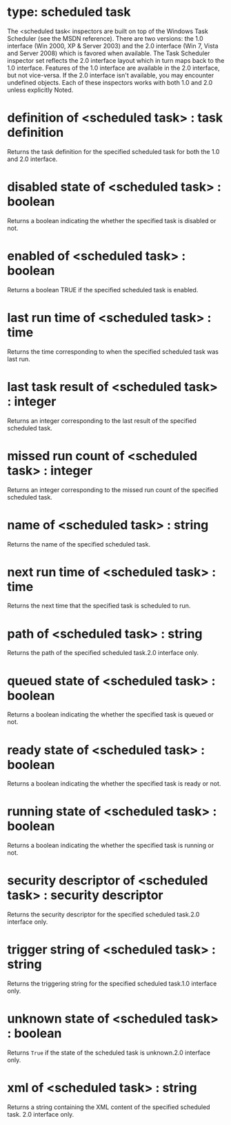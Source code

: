 # type: scheduled task

The &lt;scheduled task&lt; inspectors are built on top of the Windows Task Scheduler (see the MSDN reference). There are two versions: the 1.0 interface (Win 2000, XP &amp; Server 2003) and the 2.0 interface (Win 7, Vista and Server 2008) which is favored when available. The Task Scheduler inspector set reflects the 2.0 interface layout which in turn maps back to the 1.0 interface. Features of the 1.0 interface are available in the 2.0 interface, but not vice-versa. If the 2.0 interface isn&#39;t available, you may encounter undefined objects. Each of these inspectors works with both 1.0 and 2.0 unless explicitly Noted.

# definition of &lt;scheduled task&gt; : task definition

Returns the task definition for the specified scheduled task for both the 1.0 and 2.0 interface.

# disabled state of &lt;scheduled task&gt; : boolean

Returns a boolean indicating the whether the specified task is disabled or not.

# enabled of &lt;scheduled task&gt; : boolean

Returns a boolean TRUE if the specified scheduled task is enabled.

# last run time of &lt;scheduled task&gt; : time

Returns the time corresponding to when the specified scheduled task was last run.

# last task result of &lt;scheduled task&gt; : integer

Returns an integer corresponding to the last result of the specified scheduled task.

# missed run count of &lt;scheduled task&gt; : integer

Returns an integer corresponding to the missed run count of the specified scheduled task.

# name of &lt;scheduled task&gt; : string

Returns the name of the specified scheduled task.

# next run time of &lt;scheduled task&gt; : time

Returns the next time that the specified task is scheduled to run.

# path of &lt;scheduled task&gt; : string

Returns the path of the specified scheduled task.2.0 interface only.

# queued state of &lt;scheduled task&gt; : boolean

Returns a boolean indicating the whether the specified task is queued or not.

# ready state of &lt;scheduled task&gt; : boolean

Returns a boolean indicating the whether the specified task is ready or not.

# running state of &lt;scheduled task&gt; : boolean

Returns a boolean indicating the whether the specified task is running or not.

# security descriptor of &lt;scheduled task&gt; : security descriptor

Returns the security descriptor for the specified scheduled task.2.0 interface only.

# trigger string of &lt;scheduled task&gt; : string

Returns the triggering string for the specified scheduled task.1.0 interface only.

# unknown state of &lt;scheduled task&gt; : boolean

Returns `True` if the state of the scheduled task is unknown.2.0 interface only.

# xml of &lt;scheduled task&gt; : string

Returns a string containing the XML content of the specified scheduled task. 2.0 interface only.
